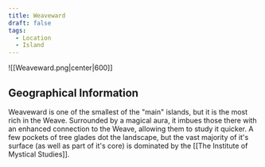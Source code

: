 ```yaml
---
title: Weaveward
draft: false
tags:
  - Location
  - Island
---
```


![[Weaveward.png|center|600]]


## Geographical Information

Weaveward is one of the smallest of the "main" islands, but it is the most rich in the Weave. Surrounded by a magical aura, it imbues those there with an enhanced connection to the Weave, allowing them to study it quicker.  A few pockets of tree glades dot the landscape, but the vast majority of it's surface (as well as part of it's core) is dominated by the [[The Institute of Mystical Studies]]. 

